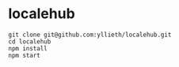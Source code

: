 # localehub

```
git clone git@github.com:yllieth/localehub.git
cd localehub
npm install
npm start
```
